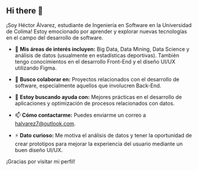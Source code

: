 ## Hi there 👋

¡Soy Héctor Álvarez, estudiante de Ingeniería en Software en la Universidad de Colima! Estoy emocionado por aprender y explorar nuevas tecnologías en el campo del desarrollo de software.

- 🌱 **Mis áreas de interés incluyen:** Big Data, Data Mining, Data Science y análisis de datos (usualmente en estadísticas deportivas). También tengo conocimientos en el desarrollo Front-End y el diseño UI/UX utilizando Figma.

- 👯 **Busco colaborar en:** Proyectos relacionados con el desarrollo de software, especialmente aquellos que involucren Back-End.

- 🤔 **Estoy buscando ayuda con:** Mejores prácticas en el desarrollo de aplicaciones y optimización de procesos relacionados con datos.

- 📫 **Cómo contactarme:** Puedes enviarme un correo a [halvarez7@outlook.com](mailto:halvarez7+info@outlook.com).

- ⚡ **Dato curioso:** Me motiva el análisis de datos y tener la oportunidad de crear prototipos para mejorar la experiencia del usuario mediante un buen diseño UI/UX.

¡Gracias por visitar mi perfil!
